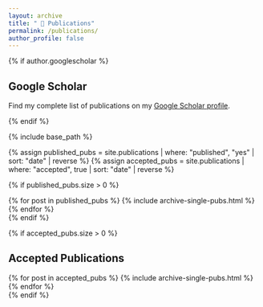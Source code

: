 ```yaml
---
layout: archive
title: " 📜 Publications"
permalink: /publications/
author_profile: false
---
```


<link rel="stylesheet" href="https://cdnjs.cloudflare.com/ajax/libs/font-awesome/6.2.0/css/all.min.css">

{% if author.googlescholar %}
<section> 
  <h2>Google Scholar</h2> 
  <p>Find my complete list of publications on my <a href="{{author.googlescholar}}" target="_blank" rel="noopener noreferrer">Google Scholar profile</a>.</p> 
</section> 
{% endif %}

{% include base_path %}

{% assign published_pubs = site.publications | where: "published", "yes" | sort: "date" | reverse %}
{% assign accepted_pubs = site.publications | where: "accepted", true | sort: "date" | reverse %}

{% if published_pubs.size > 0 %}
<section> 
  {% for post in published_pubs %} 
    {% include archive-single-pubs.html %} 
  {% endfor %} 
</section> 
{% endif %}

{% if accepted_pubs.size > 0 %}
<section> 
  <h2>Accepted Publications</h2> 
  {% for post in accepted_pubs %} 
    {% include archive-single-pubs.html %} 
  {% endfor %} 
</section> 
{% endif %}